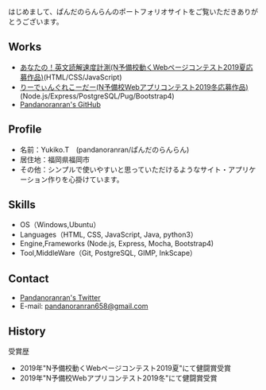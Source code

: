 はじめまして、ぱんだのらんらんのポートフォリオサイトをご覧いただきありがとうございます。  

## Works
  - [あなたの！英文読解速度計測(N予備校動くWebページコンテスト2019夏応募作品)](https://pandanoranran.github.io/measurement/)(HTML/CSS/JavaScript)
  - [りーでぃんぐれこーだー(N予備校Webアプリコンテスト2019冬応募作品)](https://tranquil-beach-48884.herokuapp.com/)(Node.js/Express/PostgreSQL/Pug/Bootstrap4)
  - [Pandanoranran's GitHub](https://github.com/pandanoranran)


## Profile
- 名前：Yukiko.T　(pandanoranran/ぱんだのらんらん)
- 居住地：福岡県福岡市
- その他：シンプルで使いやすいと思っていただけるようなサイト・アプリケーション作りを心掛けています。

## Skills
- OS（Windows,Ubuntu）
- Languages（HTML, CSS, JavaScript, Java, python3）
- Engine,Frameworks (Node.js, Express, Mocha, Bootstrap4)
- Tool,MiddleWare（Git, PostgreSQL, GIMP, InkScape）
  
## Contact
- [Pandanoranran's Twitter](https://twitter.com/pandanoranran)
- E-mail: pandanoranran658@gmail.com

## History
受賞歴  
- 2019年"N予備校動くWebページコンテスト2019夏"にて健闘賞受賞 
- 2019年"N予備校Webアプリコンテスト2019冬"にて健闘賞受賞 
